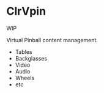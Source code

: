 # ClrVpin
WIP

Virtual Pinball content management.
- Tables
- Backglasses
- Video
- Audio
- Wheels
- etc
